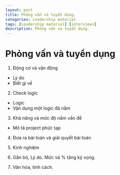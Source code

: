 ```yaml
---
layout: post
title: Phỏng vấn và tuyển dụng.
categories: Leadership material
tags: [Leadership material] [interviews]
description: Phỏng vấn và tuyển dụng.
--- 
```


# Phỏng vấn và tuyển dụng

1. Động cơ và vận động
- Lý do
- Biết gì về 

2. Check logic
- Logic
- Vận dụng một logic đã nắm

3. Khả năng và mức độ nắm vấn đề
- Mô tả project phức tạp

4. Đưa ra bài toán và giải quyết bài toán

5. Kinh nghiệm 

6. Gắn bó, Lý do. Mức và % tăng kỳ vọng.

7. Văn hóa, tính cách.